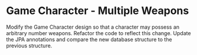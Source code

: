 # Game Character - Multiple Weapons

Modify the Game Character design so that a character may possess an arbitrary number weapons. Refactor the code to reflect this change. Update the JPA annotations and compare the new database structure to the previous structure.
